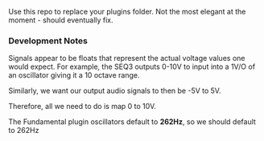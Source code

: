Use this repo to replace your plugins folder. Not the most elegant at the moment - should eventually fix.

### Development Notes

Signals appear to be floats that represent the actual voltage values one would expect. For example, the SEQ3 outputs 0-10V
to input into a 1V/O of an oscillator giving it a 10 octave range.

Similarly, we want our output audio signals to then be -5V to 5V.

Therefore, all we need to do is map 0 to 10V.

The Fundamental plugin oscillators default to **262Hz**, so we should default to 262Hz
